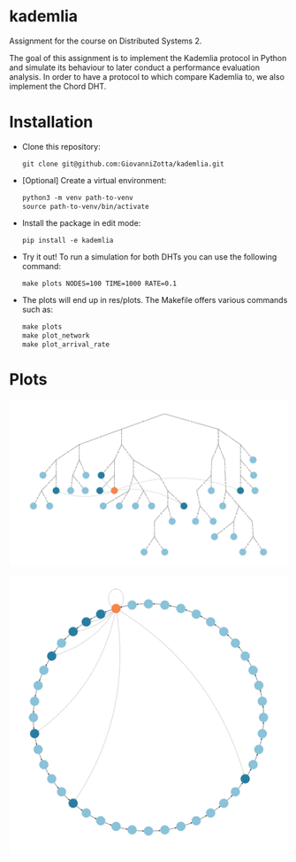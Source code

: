# kademlia
Assignment for the course on Distributed Systems 2.

The goal of this assignment is to implement the Kademlia protocol in Python and simulate its behaviour to later conduct a performance evaluation analysis. In order to have a protocol to which compare Kademlia to, we also implement the Chord DHT.

# Installation
* Clone this repository: 
    ```[bash]
    git clone git@github.com:GiovanniZotta/kademlia.git
    ```

* [Optional] Create a virtual environment:
    ```[bash]
    python3 -m venv path-to-venv
    source path-to-venv/bin/activate
    ```
* Install the package in edit mode:
    ```[bash]
    pip install -e kademlia
    ```

* Try it out! To run a simulation for both DHTs you can use the following command:
    ```[bash]
    make plots NODES=100 TIME=1000 RATE=0.1
    ```

* The plots will end up in res/plots. The Makefile offers various commands such as:
    ```[bash]
    make plots
    make plot_network
    make plot_arrival_rate
    ```

# Plots

![Kademlia](kad.png)

![Chord](chord.png)
